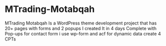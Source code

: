 # MTrading-Motabqah
MTrading Motabqah Is a WordPress theme development project that has 20+ pages with forms and 2 popups I created It in 4 days Complete with Pop-ups for contact form i use wp-form and acf for dynamic data create 4 CPTs
